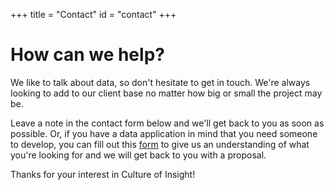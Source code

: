 +++
title = "Contact"
id = "contact"
+++

# How can we help?

We like to talk about data, so don't hesitate to get in touch. We're always looking to add to our client base no matter how big or small the project may be.

Leave a note in the contact form below and we'll get back to you as soon as possible. Or, if you have a data application in mind that you need someone to develop, you can fill out this [form](https://www.blog.cultureofinsight.com/data_apps/) to give us an understanding of what you're looking for and we will get back to you with a proposal.

Thanks for your interest in Culture of Insight!
